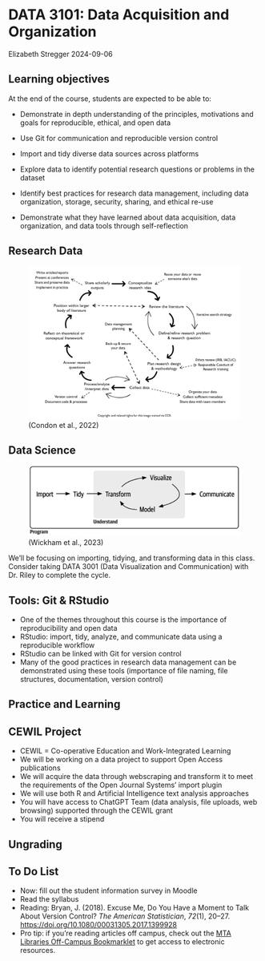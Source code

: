 DATA 3101: Data Acquisition and Organization
================
Elizabeth Stregger
2024-09-06

## Learning objectives

At the end of the course, students are expected to be able to:

- Demonstrate in depth understanding of the principles, motivations and
  goals for reproducible, ethical, and open data

- Use Git for communication and reproducible version control

- Import and tidy diverse data sources across platforms

- Explore data to identify potential research questions or problems in
  the dataset

- Identify best practices for research data management, including data
  organization, storage, security, sharing, and ethical re-use

- Demonstrate what they have learned about data acquisition, data
  organization, and data tools through self-reflection

## Research Data

<figure>
<img src="../images/research_process_condon_2022.jpg"
alt="(Condon et al., 2022)" />
<figcaption aria-hidden="true">(Condon et al., 2022)</figcaption>
</figure>

## Data Science

<figure>
<img src="../images/data_science_schematic_wickham.png"
alt="(Wickham et al., 2023)" />
<figcaption aria-hidden="true">(Wickham et al., 2023)</figcaption>
</figure>

We’ll be focusing on importing, tidying, and transforming data in this
class. Consider taking DATA 3001 (Data Visualization and Communication)
with Dr. Riley to complete the cycle.

## Tools: Git & RStudio

- One of the themes throughout this course is the importance of
  reproducibility and open data
- RStudio: import, tidy, analyze, and communicate data using a
  reproducible workflow
- RStudio can be linked with Git for version control
- Many of the good practices in research data management can be
  demonstrated using these tools (importance of file naming, file
  structures, documentation, version control)

## Practice and Learning

## CEWIL Project

- CEWIL = Co-operative Education and Work-Integrated Learning
- We will be working on a data project to support Open Access
  publications
- We will acquire the data through webscraping and transform it to meet
  the requirements of the Open Journal Systems’ import plugin
- We will use both R and Artificial Intelligence text analysis
  approaches
- You will have access to ChatGPT Team (data analysis, file uploads, web
  browsing) supported through the CEWIL grant
- You will receive a stipend

## Ungrading

## To Do List

- Now: fill out the student information survey in Moodle
- Read the syllabus
- Reading: Bryan, J. (2018). Excuse Me, Do You Have a Moment to Talk
  About Version Control? *The American Statistician*, *72*(1), 20–27.
  <https://doi.org/10.1080/00031305.2017.1399928>
- Pro tip: if you’re reading articles off campus, check out the [MTA
  Libraries Off-Campus
  Bookmarklet](https://libraryguides.mta.ca/research_help/research_tips/how_do_i)
  to get access to electronic resources.
